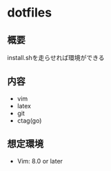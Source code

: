 # dotfiles

## 概要
install.shを走らせれば環境ができる

## 内容
- vim
- latex
- git
- ctag(go)

## 想定環境
- Vim: 8.0 or later
